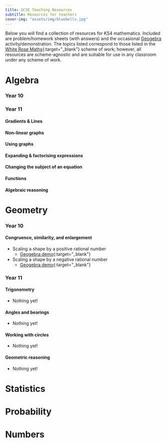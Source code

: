 ```yaml
---
title: GCSE Teaching Resources
subtitle: Resources for teachers
cover-img: "assets/img/bluebells.jpg"
---
```


Below you will find a collection of resources for KS4 mathematics. Included are problem/homework sheets (with answers) and the occasional [Geogebra](https://www.geogebra.org) activity/demonstration. The topics listed correspond to those listed in the [White Rose Maths](https://whiterosemaths.com){:target="_blank"} scheme of work; however, all resources are scheme-agnostic and are suitable for use in any classroom under any scheme of work.

# Algebra

### Year 10

### Year 11
#### Gradients & Lines
#### Non-linear graphs
#### Using graphs
#### Expanding & factorising expressions
#### Changing the subject of an equation
#### Functions
#### Algebraic reasoning

# Geometry

### Year 10
#### Congruence, similarity, and enlargement
- Scaling a shape by a positive rational number
     - [Geogebra demo](https://www.geogebra.org/m/ajecbavz){:target="_blank"}
- Scaling a shape by a negative rational number
    - [Geogebra demo](https://www.geogebra.org/m/gt7vk4b5){:target="_blank"}

### Year 11

#### Trigonometry
- Nothing yet!

#### Angles and bearings
- Nothing yet!

#### Working with circles
- Nothing yet!

#### Geometric reasoning
- Nothing yet!

# Statistics

# Probability

# Numbers
